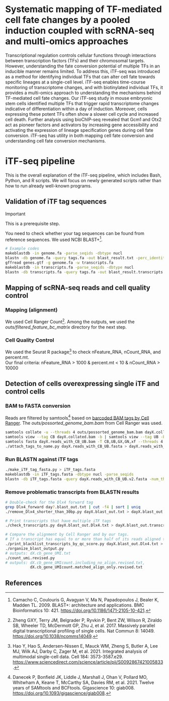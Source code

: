 # Systematic mapping of TF-mediated cell fate changes by a pooled induction coupled with scRNA-seq and multi-omics approaches
Transcriptional regulation controls cellular functions through interactions between transcription factors (TFs) and their chromosomal targets. However, understanding the fate conversion potential of multiple TFs in an inducible manner remains limited. To address this, iTF-seq was introduced as a method for identifying individual TFs that can alter cell fate towards specific lineages at a single-cell level. iTF-seq enables time-course monitoring of transcriptome changes, and with biotinylated individual TFs, it provides a multi-omics approach to understanding the mechanisms behind TF-mediated cell fate changes. Our iTF-seq study in mouse embryonic stem cells identified multiple TFs that trigger rapid transcriptome changes indicative of differentiation within a day of induction. Moreover, cells expressing these potent TFs often show a slower cell cycle and increased cell death. Further analysis using bioChIP-seq revealed that Gcm1 and Otx2 act as pioneer factors and activators by increasing gene accessibility and activating the expression of lineage specification genes during cell fate conversion. iTF-seq has utility in both mapping cell fate conversion and understanding cell fate conversion mechanisms.

# iTF-seq pipeline
This is the overall explanation of the iTF-seq pipeline, which includes Bash, Python, and R scripts. We will focus on newly generated scripts rather than how to run already well-known programs.

## Validation of iTF tag sequences
>[!Important]
>This is a prerequisite step.

You need to check whether your tag sequences can be found from reference sequences. We used NCBI BLAST+[^1].
```bash
# Example codes
makeblastdb -in genome.fa -parse_seqids -dbtype nucl
blastn -db genome.fa -query tags.fa -out blast_result.txt -perc_identity 80 -outfmt 6 -num_threads 4
gffread genes.gtf -g genome.fa -w transcripts.fa
makeblastdb -in transcripts.fa -parse_seqids -dbtype nucl
blastn -db transcripts.fa -query tags.fa -out blast_result.transcripts.txt -outfmt 6 -num_threads 4
```

## Mapping of scRNA-seq reads and cell quality control
### Mapping (alignment)
We used Cell Ranger Count[^2]. Among the outputs, we used the *outs/filtered_feature_bc_matrix* directory for the next step.
### Cell Quality Control
We used the Seurat R package[^3] to check nFeature_RNA, nCount_RNA, and percent.mt.  
Our final criteria: nFeature_RNA > 1000 & percent.mt < 10 & nCount_RNA > 10000

## Detection of cells overexpressing single iTF and control cells
### BAM to FASTA conversion
Reads are filtered by samtools[^4] based on [barcoded BAM tags by Cell Ranger](https://support.10xgenomics.com/single-cell-gene-expression/software/pipelines/latest/output/bam). The *outs/possorted_genome_bam.bam* from Cell Ranger was used.
```bash
samtools collate -u --threads 4 outs/possorted_genome_bam.bam dayX.collated.bam
samtools view --tag CB dayX.collated.bam -b | samtools view --tag UB -b -o dayX.reads_with_CB_UB.bam
samtools fasta dayX.reads_with_CB_UB.bam -T CB,UB,GX,GN,xf --threads 4
./attach_tags_to_name.py dayX.reads_with_CB_UB.fasta > dayX.reads_with_CB_UB.v2.fasta
```
### Run BLASTN against iTF tags
```bash
./make_iTF_tag_fasta.py > iTF_tags.fasta
makeblastdb -in iTF_tags.fasta -dbtype nucl -parse_seqids
blastn -db iTF_tags.fasta -query dayX.reads_with_CB_UB.v2.fasta -num_threads 4 -perc_identity 85 -evalue 1e-7 -max_target_seqs 5 -outfmt 6 -out dayX.blast_out.txt
```
### Remove problematic transcripts from BLASTN results
```bash
# Double-check for the Dlx4 forward tag
grep Dlx4_forward day?.blast_out.txt | cut -f4 | sort | uniq 
./remove_Dlx4_shorter_than_30bp.py dayX.blast_out.txt > dayX.blast_out.Dlx4.txt

# Print transcripts that have multiple iTF tags
./check_transcripts.py dayX.blast_out.Dlx4.txt > dayX.blast_out.transcripts_with_multi_iTFs.txt

# Compare the alignment by Cell Ranger and by our tags.
# If a transcript has equal to or more than half of its reads aligned to two different genes by the two methods, print it.
./print_blacklist_transcripts_by_qc_score.py dayX.blast_out.Dlx4.txt > dayX.blacklist.diff_align.txt
./organize_blast_output.py
# outputs: dX.cb_gene_UMI.txt
./count_umi.revised.py
# outputs: dX.cb_gene_UMIcount.including_no_align.revised.txt,
           dX.cb_gene_UMIcount.matched_align_only.revised.txt
```






## References
[^1]: Camacho C, Coulouris G, Avagyan V, Ma N, Papadopoulos J, Bealer K, Madden TL. 2009. BLAST+: architecture and applications. BMC Bioinformatics 10: 421. https://doi.org/10.1186/1471-2105-10-421.
[^2]: Zheng GXY, Terry JM, Belgrader P, Ryvkin P, Bent ZW, Wilson R, Ziraldo SB, Wheeler TD, McDermott GP, Zhu J, et al. 2017. Massively parallel digital transcriptional profiling of single cells. Nat Commun 8: 14049. https://doi.org/10.1038/ncomms14049.
[^3]: Hao Y, Hao S, Andersen-Nissen E, Mauck WM, Zheng S, Butler A, Lee MJ, Wilk AJ, Darby C, Zager M, et al. 2021. Integrated analysis of multimodal single-cell data. Cell 184: 3573-3587.e29. https://www.sciencedirect.com/science/article/pii/S0092867421005833.
[^4]: Danecek P, Bonfield JK, Liddle J, Marshall J, Ohan V, Pollard MO, Whitwham A, Keane T, McCarthy SA, Davies RM, et al. 2021. Twelve years of SAMtools and BCFtools. Gigascience 10: giab008. https://doi.org/10.1093/gigascience/giab008.
